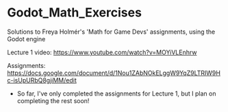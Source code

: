 # Godot_Math_Exercises
Solutions to Freya Holmér's 'Math for Game Devs' assignments, using the Godot engine

Lecture 1 video: https://www.youtube.com/watch?v=MOYiVLEnhrw

Assignments: https://docs.google.com/document/d/1Nou1ZAbNOkELggW9YqZ9LTRIW9Hc-isUpURbQ8gjiMM/edit

* So far, I've only completed the assignments for Lecture 1, but I plan on completing the rest soon!

